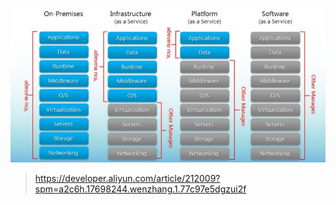 ![image-20220322201148796](../../image/image-20220322201148796.png)

> https://developer.aliyun.com/article/212009?spm=a2c6h.17698244.wenzhang.1.77c97e5dgzui2f

